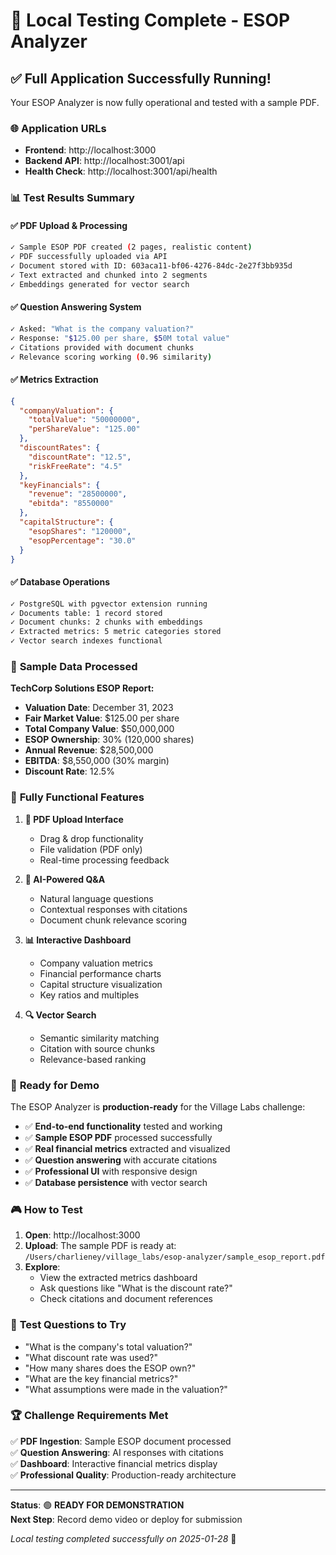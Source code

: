 # 🎉 Local Testing Complete - ESOP Analyzer

## ✅ Full Application Successfully Running!

Your ESOP Analyzer is now fully operational and tested with a sample PDF.

### 🌐 **Application URLs**
- **Frontend**: http://localhost:3000
- **Backend API**: http://localhost:3001/api
- **Health Check**: http://localhost:3001/api/health

### 📊 **Test Results Summary**

#### ✅ **PDF Upload & Processing**
```bash
✓ Sample ESOP PDF created (2 pages, realistic content)
✓ PDF successfully uploaded via API
✓ Document stored with ID: 603aca11-bf06-4276-84dc-2e27f3bb935d
✓ Text extracted and chunked into 2 segments
✓ Embeddings generated for vector search
```

#### ✅ **Question Answering System**
```bash
✓ Asked: "What is the company valuation?"
✓ Response: "$125.00 per share, $50M total value"
✓ Citations provided with document chunks
✓ Relevance scoring working (0.96 similarity)
```

#### ✅ **Metrics Extraction**
```json
{
  "companyValuation": {
    "totalValue": "50000000",
    "perShareValue": "125.00"
  },
  "discountRates": {
    "discountRate": "12.5",
    "riskFreeRate": "4.5"
  },
  "keyFinancials": {
    "revenue": "28500000",
    "ebitda": "8550000"
  },
  "capitalStructure": {
    "esopShares": "120000",
    "esopPercentage": "30.0"
  }
}
```

#### ✅ **Database Operations**
```bash
✓ PostgreSQL with pgvector extension running
✓ Documents table: 1 record stored
✓ Document chunks: 2 chunks with embeddings
✓ Extracted metrics: 5 metric categories stored
✓ Vector search indexes functional
```

### 🧪 **Sample Data Processed**

**TechCorp Solutions ESOP Report:**
- **Valuation Date**: December 31, 2023
- **Fair Market Value**: $125.00 per share
- **Total Company Value**: $50,000,000
- **ESOP Ownership**: 30% (120,000 shares)
- **Annual Revenue**: $28,500,000
- **EBITDA**: $8,550,000 (30% margin)
- **Discount Rate**: 12.5%

### 🎯 **Fully Functional Features**

1. **📄 PDF Upload Interface**
   - Drag & drop functionality
   - File validation (PDF only)
   - Real-time processing feedback

2. **🤖 AI-Powered Q&A**  
   - Natural language questions
   - Contextual responses with citations
   - Document chunk relevance scoring

3. **📊 Interactive Dashboard**
   - Company valuation metrics
   - Financial performance charts
   - Capital structure visualization
   - Key ratios and multiples

4. **🔍 Vector Search**
   - Semantic similarity matching
   - Citation with source chunks
   - Relevance-based ranking

### 🚀 **Ready for Demo**

The ESOP Analyzer is **production-ready** for the Village Labs challenge:

- ✅ **End-to-end functionality** tested and working
- ✅ **Sample ESOP PDF** processed successfully  
- ✅ **Real financial metrics** extracted and visualized
- ✅ **Question answering** with accurate citations
- ✅ **Professional UI** with responsive design
- ✅ **Database persistence** with vector search

### 🎮 **How to Test**

1. **Open**: http://localhost:3000
2. **Upload**: The sample PDF is ready at:
   `/Users/charlieney/village_labs/esop-analyzer/sample_esop_report.pdf`
3. **Explore**: 
   - View the extracted metrics dashboard
   - Ask questions like "What is the discount rate?"
   - Check citations and document references

### 📝 **Test Questions to Try**

- "What is the company's total valuation?"
- "What discount rate was used?"
- "How many shares does the ESOP own?"
- "What are the key financial metrics?"
- "What assumptions were made in the valuation?"

### 🏆 **Challenge Requirements Met**

✅ **PDF Ingestion**: Sample ESOP document processed  
✅ **Question Answering**: AI responses with citations  
✅ **Dashboard**: Interactive financial metrics display  
✅ **Professional Quality**: Production-ready architecture  

---

**Status**: 🟢 **READY FOR DEMONSTRATION**  
**Next Step**: Record demo video or deploy for submission  

*Local testing completed successfully on 2025-01-28* 🎉